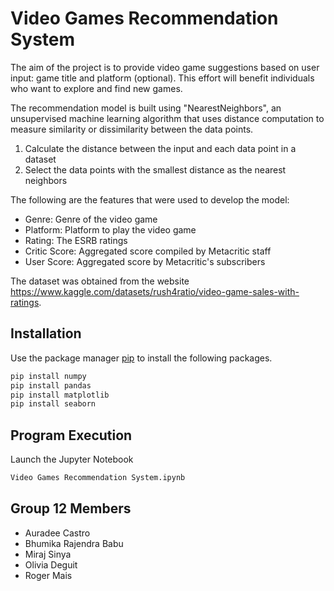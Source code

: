 # Video Games Recommendation System

The aim of the project is to provide video game suggestions based on user input: game title and platform (optional). This effort will benefit individuals who want to explore and find new games.

The recommendation model is built using "NearestNeighbors", an unsupervised machine learning algorithm that uses distance computation to measure similarity or dissimilarity between the data points.

1. Calculate the distance between the input and each data point in a dataset
2. Select the data points with the smallest distance as the nearest neighbors

The following are the features that were used to develop the model:

- Genre: Genre of the video game
- Platform: Platform to play the video game
- Rating: The ESRB ratings
- Critic Score: Aggregated score compiled by Metacritic staff
- User Score: Aggregated score by Metacritic's subscribers

The dataset was obtained from the website https://www.kaggle.com/datasets/rush4ratio/video-game-sales-with-ratings.

## Installation

Use the package manager [pip](https://pip.pypa.io/en/stable/) to install the following packages.
```bash
pip install numpy
pip install pandas
pip install matplotlib
pip install seaborn
```

## Program Execution
Launch the Jupyter Notebook
```bash
Video Games Recommendation System.ipynb
```

## Group 12 Members
- Auradee Castro
- Bhumika Rajendra Babu  
- Miraj Sinya
- Olivia Deguit
- Roger Mais
